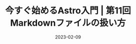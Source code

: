 ---
title: 今すぐ始めるAstro入門 | 第11回 Markdownファイルの扱い方
at: CodeGrid
date: 2023-02-09
type: writing
draft: false
link: https://www.codegrid.net/articles/2022-astro-11/
---